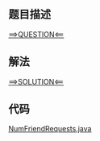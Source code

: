 ## 题目描述

[==>QUESTION<==](https://leetcode-cn.com/problems/friends-of-appropriate-ages/)

## 解法

[==>SOLUTION<==](https://leetcode-cn.com/problems/friends-of-appropriate-ages/solution/gua-ling-de-peng-you-by-leetcode-solutio-v7yk/)

## 代码

[NumFriendRequests.java](https://github.com/Marshal7cc/leetcode-java/blob/master/src/twopointers/NumFriendRequests.java)

